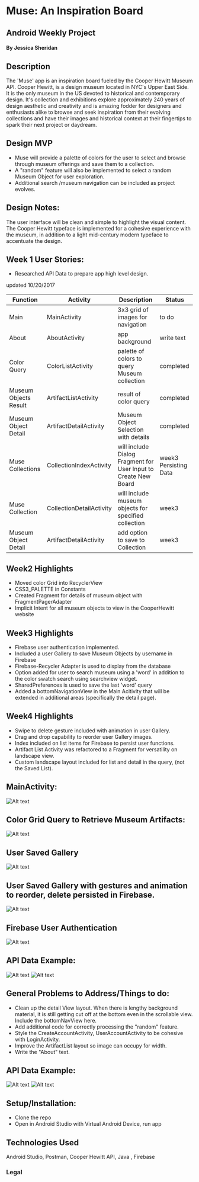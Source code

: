 # Muse: An Inspiration Board  
## Android Weekly Project 

#### By Jessica Sheridan 

## Description

The 'Muse' app is an inspiration board fueled by the Cooper Hewitt Museum API. Cooper
Hewitt, is a design museum located in NYC's Upper East Side. It is the only
museum in the US devoted to historical and contemporary design. It's collection
and exhibitions explore approximately 240 years of design aesthetic and creativity
and is amazing fodder for designers and enthusiasts alike to browse and seek inspiration
from their evolving collections and have their images and historical context at their
fingertips to spark their next project or daydream.

## Design MVP
* Muse will provide a palette of colors for the user to select and browse through museum offerings
and save them to a collection.
* A "random" feature will also be implemented to select a random Museum Object for user exploration.
* Additional search /museum navigation can be included as project evolves.

## Design Notes:
The user interface will be clean and simple to highlight the visual content. 
The Cooper Hewitt typeface is implemented for a cohesive experience with the museum, in addition
to a light mid-century modern typeface to accentuate the design. 


## Week 1 User Stories: 
* Researched API Data to prepare app high level design.

updated 10/20/2017

|Function  | Activity | Description | Status |
| ------------- | ------------- | ----------------- | ------------|
|Main | MainActivity | 3x3 grid of images for navigation | to do |
|About | AboutActivity | app background | write text |
|Color Query | ColorListActivity | palette of colors to query Museum collection| completed|
|Museum Objects Result | ArtifactListActivity | result of color query | completed |
|Museum Object Detail | ArtifactDetailActivity | Museum Object Selection with details| completed|
|Muse Collections | CollectionIndexActivity | will include Dialog Fragment for User Input to Create New Board | week3 Persisting Data  |
|Muse Collection | CollectionDetailActivity | will  include museum objects for specified collection  |  week3 |
|Museum Object Detail | ArtifactDetailActivity | add option to save to Collection| week3|

## Week2 Highlights
 * Moved color Grid into RecyclerView
 * CSS3_PALETTE in Constants
 * Created Fragment for details of museum object with FragmentPagerAdapter
 * Implicit Intent for all museum objects to view in the CooperHewitt website

## Week3 Highlights
 * Firebase user authentication implemented.
 * Included a user Gallery to save Museum Objects by username in Firebase
 * Firebase-Recycler Adapter is used to display from the database
 * Option added for user to search museum using a 'word' in addition
 	to the color swatch search using searchview widget.
 * SharedPreferences is used to save the last 'word' query 
 * Added a bottomNavigationView in the Main Acitivity that will be extended in
	additional areas (specifically the detail page).

## Week4 Highlights
 * Swipe to delete gesture included with animation in user Gallery.
 * Drag and drop capability to reorder user Gallery images.
 * Index included on list items for Firebase to persist user functions.
 * Artifact List Activity was refactored to a Fragment for versatility on landscape view.
 * Custom landscape layout included for list and detail in the query, (not the Saved List). 

## MainActivity:
![Alt text](images/main.png)

## Color Grid Query to Retrieve Museum Artifacts:
![Alt text](images/colorgrid.png)

## User Saved Gallery
![Alt text](images/gallery.png)

## User Saved Gallery with gestures and animation to reorder, delete persisted in Firebase.
![Alt text](images/gallery.png)

## Firebase User Authentication
![Alt text](images/login.png)


## API Data Example:
![Alt text](images/chapi.png)
![Alt text](images/chapi2.png)

## General Problems to Address/Things to do:
* Clean up the detail View layout. When there is lengthy background material, it is still getting cut
    off at the bottom even in the scrollable view. Include the bottomNavView here.
* Add additional code for correctly processing the "random" feature. 
* Style the CreateAccountActivity, UserAccountActivity to be cohesive with LoginActivity.
* Improve the ArtifactList layout so image can occupy for width.
* Write the "About" text.

## API Data Example:
![Alt text](images/chapi.png)
![Alt text](images/chapi2.png)

## Setup/Installation:
* Clone the repo
* Open in Android Studio with Virtual Android Device, run app 

## Technologies Used
Android Studio, Postman, Cooper Hewitt API, Java , Firebase


### Legal


